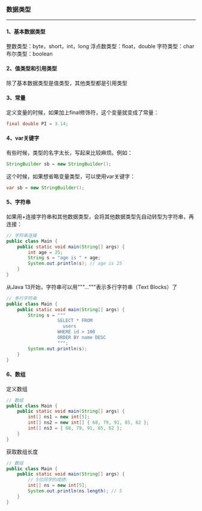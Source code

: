 ### 数据类型

---

#### 1、基本数据类型
整数类型：byte，short，int，long
浮点数类型：float，double
字符类型：char
布尔类型：boolean

#### 2、值类型和引用类型
除了基本数据类型是值类型，其他类型都是引用类型

#### 3、常量
定义变量的时候，如果加上final修饰符，这个变量就变成了常量：
```java
final double PI = 3.14;
```

#### 4、var关键字
有些时候，类型的名字太长，写起来比较麻烦。例如：
```java
StringBuilder sb = new StringBuilder();
```

这个时候，如果想省略变量类型，可以使用var关键字：
```java
var sb = new StringBuilder();
```

#### 5、字符串
如果用+连接字符串和其他数据类型，会将其他数据类型先自动转型为字符串，再连接：
```java
// 字符串连接
public class Main {
    public static void main(String[] args) {
        int age = 25;
        String s = "age is " + age;
        System.out.println(s); // age is 25
    }
}
```

从Java 13开始，字符串可以用"""..."""表示多行字符串（Text Blocks）了
```java
// 多行字符串
public class Main {
    public static void main(String[] args) {
        String s = """
                   SELECT * FROM
                     users
                   WHERE id > 100
                   ORDER BY name DESC
                   """;
        System.out.println(s);
    }
}
```

#### 6、数组
定义数组
```java
// 数组
public class Main {
    public static void main(String[] args) {
        int[] ns1 = new int[5];
        int[] ns2 = new int[] { 68, 79, 91, 85, 62 };
        int[] ns3 = { 68, 79, 91, 85, 62 };
    }
}
```

获取数组长度
```java
// 数组
public class Main {
    public static void main(String[] args) {
        // 5位同学的成绩:
        int[] ns = new int[5];
        System.out.println(ns.length); // 5
    }
}
```


